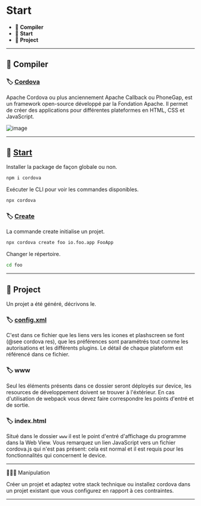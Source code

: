 # Start

*  🔖 **Compiler**
*  🔖 **Start**
*  🔖 **Project**

___

## 📑 Compiler

### 🏷️ **[Cordova](https://cordova.apache.org/)**

Apache Cordova ou plus anciennement Apache Callback ou PhoneGap, est un framework open-source développé par la Fondation Apache. Il permet de créer des applications pour différentes plateformes en HTML, CSS et JavaScript.

![image](https://raw.githubusercontent.com/seeren-training/Cordova/master/wiki/resources/Cordova.png)

___

## 📑 [Start](https://www.npmjs.com/package/cordova)

Installer la package de façon globale ou non.

```bash
npm i cordova
```

Exécuter le CLI pour voir les commandes disponibles.

```bash
npx cordova
```

### 🏷️ **[Create](https://cordova.apache.org/docs/en/9.x/guide/cli/index.html)**

La commande create initialise un projet.

```bash
npx cordova create foo io.foo.app FooApp
```

Changer le répertoire.

```bash
cd foo
```

___

## 📑 Project

Un projet a été généré, décrivons le.

### 🏷️ **[config.xml](https://cordova.apache.org/docs/fr/latest/config_ref/)**

C'est dans ce fichier que les liens vers les icones et plashscreen se font (@see cordova res), que les préférences sont paramétrés tout comme les autorisations et les différents plugins. Le détail de chaque plateform est référencé dans ce fichier.

### 🏷️ **www**

Seul les éléments présents dans ce dossier seront déployés sur device, les resources de développement doivent se trouver à l'éxtérieur. En cas d'utilisation de webpack vous devez faire correspondre les points d'entré et de sortie.

### 🏷️ **index.html**

Situé dans le dossier `www` il est le point d'entré d'affichage du programme dans la Web View. Vous remarquez un lien JavaScript vers un fichier cordova.js qui n'est pas présent: cela est normal et il est requis pour les fonctionnalités qui concernent le device.

___

👨🏻‍💻 Manipulation

Créer un projet et adaptez votre stack technique ou installez cordova dans un projet existant que vous configurez en rapport à ces contraintes.

___
